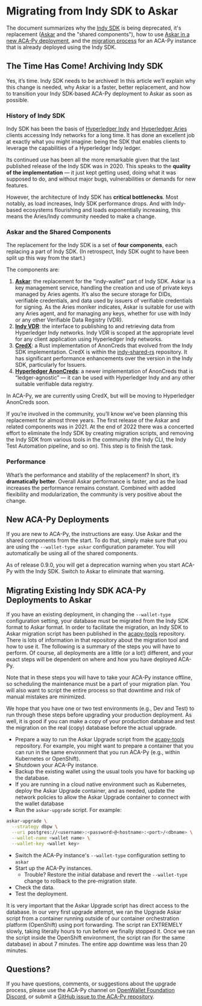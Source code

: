 # Migrating from Indy SDK to Askar

The document summarizes why the [Indy SDK] is being deprecated, it's replacement
([Askar] and the "shared components"), how to use [Askar in a new
ACA-Py deployment](#new-aca-py-deployments), and the [migration
process](#migrating-existing-indy-sdk-aca-py-deployments-to-askar) for an ACA-Py
instance that is already deployed using the Indy SDK.

## The Time Has Come! Archiving Indy SDK

Yes, it’s time. Indy SDK needs to be archived! In this article we’ll explain why
this change is needed, why Askar is a faster, better replacement, and how
to transition your Indy SDK-based ACA-Py deployment to Askar as soon as
possible.

[Indy SDK]: https://github.com/hyperledger/indy-sdk
[Askar]: https://github.com/openwallet-foundation/askar

### History of Indy SDK

Indy SDK has been the basis of [Hyperledger Indy] and [Hyperledger Aries] clients
accessing Indy networks for a long time. It has done an excellent job at exactly
what you might imagine: being the SDK that enables clients to leverage the
capabilities of a Hyperledger Indy ledger.

Its continued use has been all the more remarkable given that the last published
release of the Indy SDK was in 2020. This speaks to the **quality of the
implementation** — it just kept getting used, doing what it was supposed to do,
and without major bugs, vulnerabilities or demands for new features.

However, the architecture of Indy SDK has **critical bottlenecks**. Most
notably, as load increases, Indy SDK performance drops. And with Indy-based
ecosystems flourishing and loads exponentially increasing, this means the
Aries/Indy community needed to make a change.

[Hyperledger Indy]: https://www.hyperledger.org/projects/hyperledger-indy
[Hyperledger Aries]: https://www.hyperledger.org/projects/aries

### Askar and the Shared Components

The replacement for the Indy SDK is a set of **four components**, each replacing
a part of Indy SDK. (In retrospect, Indy SDK ought to have been split up this
way from the start.)

The components are:

1. **[Askar]**: the replacement for the “indy-wallet” part of Indy SDK.
   Askar is a key management service, handling the creation and use of private
   keys managed by Aries agents. It’s also the secure storage for DIDs,
   verifiable credentials, and data used by issuers of verifiable credentials
   for signing. As the Aries moniker indicates, Askar is suitable for use with
   any Aries agent, and for managing any keys, whether for use with Indy or any
   other Verifiable Data Registry (VDR).
2. **[Indy VDR]**: the interface to publishing to and retrieving data from
   Hyperledger Indy networks. Indy VDR is scoped at the appropriate level for
   any client application using Hyperledger Indy networks.
3. **[CredX]**: a Rust implementation of AnonCreds that evolved from the Indy
   SDK implementation. CredX is within the [indy-shared-rs] repository. It has
   significant performance enhancements over the version in the Indy SDK,
   particularly for Issuers.
4. **[Hyperledger AnonCreds]**: a newer implementation of AnonCreds that is
   “ledger-agnostic” — it can be used with Hyperledger Indy and any other
   suitable verifiable data registry.

In ACA-Py, we are currently using CredX, but will be moving to Hyperledger
AnonCreds soon.

[Indy VDR]: https://github.com/hyperledger/indy-vdr
[CredX]: https://github.com/hyperledger/indy-shared-rs
[indy-shared-rs]: https://github.com/hyperledger/indy-shared-rs
[Hyperledger AnonCreds]: https://github.com/hyperledger/anoncreds-rs

If you’re involved in the community, you’ll know we’ve been planning this
replacement for almost three years. The first release of the Askar and
related components was in 2021. At the end of 2022 there was a concerted effort
to eliminate the Indy SDK by creating migration scripts, and removing the Indy
SDK from various tools in the community (the Indy CLI, the Indy Test Automation
pipeline, and so on). This step is to finish the task.

### Performance

What’s the performance and stability of the replacement? In short, it’s
**dramatically better**. Overall Askar performance is faster, and as the
load increases the performance remains constant. Combined with added flexibility
and modularization, the community is very positive about the change.

## New ACA-Py Deployments

If you are new to ACA-Py, the instructions are easy. Use Askar and the
shared components from the start. To do that, simply make sure that you are
using the `--wallet-type askar` configuration parameter. You will automatically
be using all of the shared components.

As of release 0.9.0, you will get a deprecation warning when you start ACA-Py
with the Indy SDK. Switch to Askar to eliminate that warning.

## Migrating Existing Indy SDK ACA-Py Deployments to Askar

If you have an existing deployment, in changing the `--wallet-type`
configuration setting, your database must be migrated from the Indy SDK format
to Askar format. In order to facilitate the migration, an Indy SDK to
Askar migration script has been published in the [acapy-tools] repository.
There is lots of information in that repository about the migration tool and how
to use it. The following is a summary of the steps you will have to perform. Of
course, all deployments are a little (or a lot!) different, and your exact steps
will be dependent on where and how you have deployed ACA-Py.

[acapy-tools]: https://github.com/openwallet-foundation/acapy-tools

Note that in these steps you will have to take your ACA-Py instance offline, so
scheduling the maintenance must be a part of your migration plan. You will also
want to script the entire process so that downtime and risk of manual mistakes
are minimized.

We hope that you have one or two test environments (e.g., Dev and Test) to run
through these steps before upgrading your production deployment. As well, it is
good if you can make a copy of your production database and test the migration
on the real (copy) database before the actual upgrade.

* Prepare a way to run the Askar Upgrade script from the [acapy-tools]
  repository. For example, you might want to prepare a container that you can
  run in the same environment that you run ACA-Py (e.g., within Kubernetes or
  OpenShift).
* Shutdown your ACA-Py instance.
* Backup the existing wallet using the usual tools you have for backing up the
  database.
* If you are running in a cloud native environment such as Kubernetes, deploy
  the Askar Upgrade container, and as needed, update the network policies to
  allow the Askar Upgrade container to connect with the wallet database
* Run the `askar-upgrade` script. For example:

``` bash
askar-upgrade \
  --strategy dbpw \
  --uri postgres://<username>:<password>@<hostname>:<port>/<dbname> \
  --wallet-name <wallet name> \
  --wallet-key <wallet key>
```

* Switch the ACA-Py instance's `--wallet-type` configuration setting to `askar`
* Start up the ACA-Py instances.
  * Trouble? Restore the initial database and revert the `--wallet-type` change
    to rollback to the pre-migration state.
* Check the data.
* Test the deployment.

It is very important that the Askar Upgrade script has direct access to the
database. In our very first upgrade attempt, we ran the Upgrade Askar script
from a container running outside of our container orchestration platform
(OpenShift) using port forwarding. The script ran EXTREMELY slowly, taking
literally hours to run before we finally stopped it. Once we ran the script
inside the OpenShift environment, the script ran (for the same database) in
about 7 minutes. The entire app downtime was less than 20 minutes.

## Questions?

If you have questions, comments, or suggestions about the upgrade process,
please use the ACA-Py channel on [OpenWallet Foundation Discord], or
submit a [GitHub issue to the ACA-Py repository].

[OpenWallet Foundation Discord]: https://discord.gg/openwallet-foundation
[GitHub issue to the ACA-Py repository]: https://github.com/openwallet-foundation/acapy/issues
